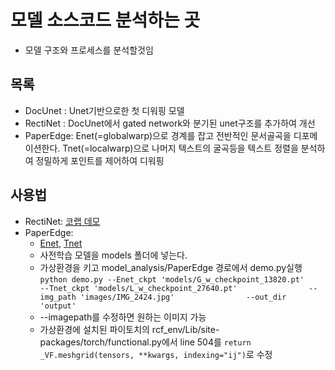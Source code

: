 # 모델 소스코드 분석하는 곳
- 모델 구조와 프로세스를 분석할것임
## 목록
- DocUnet  : Unet기반으로한 첫 디워핑 모델 
- RectiNet : DocUnet에서 gated network와 분기된 unet구조를 추가하여 개선
- PaperEdge: Enet(=globalwarp)으로 경계를 잡고 전반적인 문서골곡을 디포메이션한다.  Tnet(=localwarp)으로 나머지 텍스트의 굴곡등을 텍스트 정렬을 분석하여 정밀하게 포인트를 제어하여 디워핑

## 사용법
- RectiNet: [코랩 데모](https://colab.research.google.com/drive/1aBFOIAZ5JHaoQsw4ihC0usZP0ZI-jlLE?usp=sharing)
- PaperEdge:
    - [Enet](https://drive.google.com/file/d/1OVHETBHQ5u-1tnci3qd7OcAjas4v1xnl/view?usp=sharing), [Tnet](https://drive.google.com/file/d/1gEp4ecmdvKds2nzk9CaZb_pLvhRoyAsv/view?usp=sharing)
    - 사전학습 모델을 models 폴더에 넣는다.
    - 가상환경을 키고 model_analysis/PaperEdge 경로에서 demo.py실행 ```python demo.py --Enet_ckpt 'models/G_w_checkpoint_13820.pt'                --Tnet_ckpt 'models/L_w_checkpoint_27640.pt'                --img_path 'images/IMG_2424.jpg'                --out_dir 'output'```
    - --imagepath를 수정하면 원하는 이미지 가능
    - 가상환경에 설치된 파이토치의 rcf_env/Lib/site-packages/torch/functional.py에서 line 504를 
    ```return _VF.meshgrid(tensors, **kwargs, indexing="ij")```로 수정
